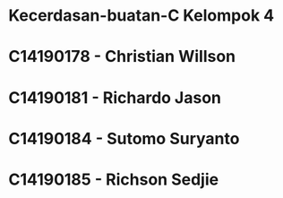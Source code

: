 # Kecerdasan-buatan-C Kelompok 4
# C14190178 - Christian Willson
# C14190181 - Richardo Jason
# C14190184 - Sutomo Suryanto
# C14190185 - Richson Sedjie
